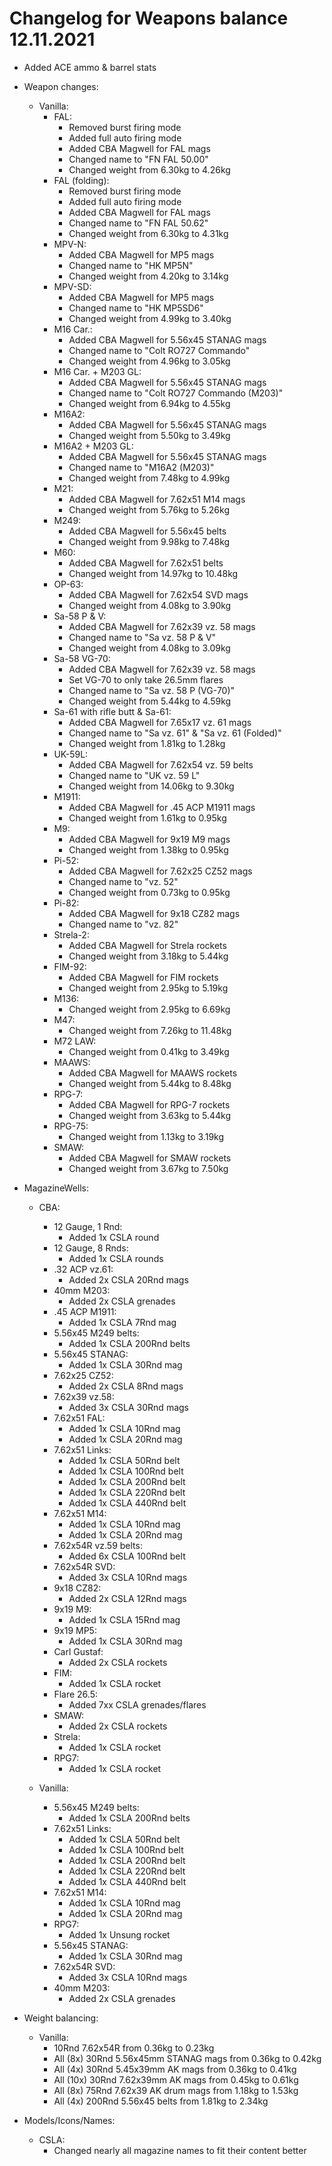 # Changelog for Weapons balance 12.11.2021

- Added ACE ammo & barrel stats

- Weapon changes:
    - Vanilla:
        - FAL:
            - Removed burst firing mode
            - Added full auto firing mode
            - Added CBA Magwell for FAL mags
            - Changed name to "FN FAL 50.00"
            - Changed weight from 6.30kg to 4.26kg
        - FAL (folding):
            - Removed burst firing mode
            - Added full auto firing mode
            - Added CBA Magwell for FAL mags
            - Changed name to "FN FAL 50.62"
            - Changed weight from 6.30kg to 4.31kg
        - MPV-N:
            - Added CBA Magwell for MP5 mags
            - Changed name to "HK MP5N"
            - Changed weight from 4.20kg to 3.14kg
        - MPV-SD:
            - Added CBA Magwell for MP5 mags
            - Changed name to "HK MP5SD6"
            - Changed weight from 4.99kg to 3.40kg
        - M16 Car.:
            - Added CBA Magwell for 5.56x45 STANAG mags
            - Changed name to "Colt RO727 Commando"
            - Changed weight from 4.96kg to 3.05kg
        - M16 Car. + M203 GL:
            - Added CBA Magwell for 5.56x45 STANAG mags
            - Changed name to "Colt RO727 Commando (M203)"
            - Changed weight from 6.94kg to 4.55kg
        - M16A2:
            - Added CBA Magwell for 5.56x45 STANAG mags
            - Changed weight from 5.50kg to 3.49kg
        - M16A2 + M203 GL:
            - Added CBA Magwell for 5.56x45 STANAG mags
            - Changed name to "M16A2 (M203)"
            - Changed weight from 7.48kg to 4.99kg
        - M21:
            - Added CBA Magwell for 7.62x51 M14 mags
            - Changed weight from 5.76kg to 5.26kg
        - M249:
            - Added CBA Magwell for 5.56x45 belts
            - Changed weight from 9.98kg to 7.48kg
        - M60:
            - Added CBA Magwell for 7.62x51 belts
            - Changed weight from 14.97kg to 10.48kg
        - OP-63:
            - Added CBA Magwell for 7.62x54 SVD mags
            - Changed weight from 4.08kg to 3.90kg
        - Sa-58 P & V:
            - Added CBA Magwell for 7.62x39 vz. 58 mags
            - Changed name to "Sa vz. 58 P & V"
            - Changed weight from 4.08kg to 3.09kg
        - Sa-58 VG-70:
            - Added CBA Magwell for 7.62x39 vz. 58 mags
            - Set VG-70 to only take 26.5mm flares
            - Changed name to "Sa vz. 58 P (VG-70)"
            - Changed weight from 5.44kg to 4.59kg
        - Sa-61 with rifle butt & Sa-61:
            - Added CBA Magwell for 7.65x17 vz. 61 mags
            - Changed name to "Sa vz. 61" & "Sa vz. 61 (Folded)"
            - Changed weight from 1.81kg to 1.28kg
        - UK-59L:
            - Added CBA Magwell for 7.62x54 vz. 59 belts
            - Changed name to "UK vz. 59 L"
            - Changed weight from 14.06kg to 9.30kg
        - M1911:
            - Added CBA Magwell for .45 ACP M1911 mags
            - Changed weight from 1.61kg to 0.95kg
        - M9:
            - Added CBA Magwell for 9x19 M9 mags
            - Changed weight from 1.38kg to 0.95kg
        - Pi-52:
            - Added CBA Magwell for 7.62x25 CZ52 mags
            - Changed name to "vz. 52"
            - Changed weight from 0.73kg to 0.95kg
        - Pi-82:
            - Added CBA Magwell for 9x18 CZ82 mags
            - Changed name to "vz. 82"
        - Strela-2:
            - Added CBA Magwell for Strela rockets
            - Changed weight from 3.18kg to 5.44kg
        - FIM-92:
            - Added CBA Magwell for FIM rockets
            - Changed weight from 2.95kg to 5.19kg
        - M136:
            - Changed weight from 2.95kg to 6.69kg
        - M47:
            - Changed weight from 7.26kg to 11.48kg
        - M72 LAW:
            - Changed weight from 0.41kg to 3.49kg
        - MAAWS:
            - Added CBA Magwell for MAAWS rockets
            - Changed weight from 5.44kg to 8.48kg
        - RPG-7:
            - Added CBA Magwell for RPG-7 rockets
            - Changed weight from 3.63kg to 5.44kg
        - RPG-75:
            - Changed weight from 1.13kg to 3.19kg
        - SMAW:
            - Added CBA Magwell for SMAW rockets
            - Changed weight from 3.67kg to 7.50kg

- MagazineWells:
    - CBA:
        - 12 Gauge, 1 Rnd:
            - Added 1x CSLA round
        - 12 Gauge, 8 Rnds:
            - Added 1x CSLA rounds
        - .32 ACP vz.61:
            - Added 2x CSLA 20Rnd mags
        - 40mm M203:
            - Added 2x CSLA grenades
        - .45 ACP M1911:
            - Added 1x CSLA 7Rnd mag
        - 5.56x45 M249 belts:
            - Added 1x CSLA 200Rnd belts
        - 5.56x45 STANAG:
            - Added 1x CSLA 30Rnd mag
        - 7.62x25 CZ52:
            - Added 2x CSLA 8Rnd mags
        - 7.62x39 vz.58:
            - Added 3x CSLA 30Rnd mags
        - 7.62x51 FAL:
            - Added 1x CSLA 10Rnd mag
            - Added 1x CSLA 20Rnd mag
        - 7.62x51 Links:
            - Added 1x CSLA 50Rnd belt
            - Added 1x CSLA 100Rnd belt
            - Added 1x CSLA 200Rnd belt
            - Added 1x CSLA 220Rnd belt
            - Added 1x CSLA 440Rnd belt
        - 7.62x51 M14:
            - Added 1x CSLA 10Rnd mag
            - Added 1x CSLA 20Rnd mag
        - 7.62x54R vz.59 belts:
            - Added 6x CSLA 100Rnd belt
        - 7.62x54R SVD:
            - Added 3x CSLA 10Rnd mags
        - 9x18 CZ82:
            - Added 2x CSLA 12Rnd mags
        - 9x19 M9:
            - Added 1x CSLA 15Rnd mag
        - 9x19 MP5:
            - Added 1x CSLA 30Rnd mag
        - Carl Gustaf:
            - Added 2x CSLA rockets
        - FIM:
            - Added 1x CSLA rocket
        - Flare 26.5:
            - Added 7xx CSLA grenades/flares
        - SMAW:
            - Added 2x CSLA rockets
        - Strela:
            - Added 1x CSLA rocket
        - RPG7:
            - Added 1x CSLA rocket

    - Vanilla:
        - 5.56x45 M249 belts:
            - Added 1x CSLA 200Rnd belts
        - 7.62x51 Links:
            - Added 1x CSLA 50Rnd belt
            - Added 1x CSLA 100Rnd belt
            - Added 1x CSLA 200Rnd belt
            - Added 1x CSLA 220Rnd belt
            - Added 1x CSLA 440Rnd belt
        - 7.62x51 M14:
            - Added 1x CSLA 10Rnd mag
            - Added 1x CSLA 20Rnd mag
        - RPG7:
            - Added 1x Unsung rocket
        - 5.56x45 STANAG:
            - Added 1x CSLA 30Rnd mag
        - 7.62x54R SVD:
            - Added 3x CSLA 10Rnd mags
        - 40mm M203:
            - Added 2x CSLA grenades


- Weight balancing:
    - Vanilla:
        - 10Rnd 7.62x54R from 0.36kg to 0.23kg
        - All (8x) 30Rnd 5.56x45mm STANAG mags from 0.36kg to 0.42kg
        - All (4x) 30Rnd 5.45x39mm AK mags from 0.36kg to 0.41kg
        - All (10x) 30Rnd 7.62x39mm AK mags from 0.45kg to 0.61kg
        - All (8x) 75Rnd 7.62x39 AK drum mags from 1.18kg to 1.53kg
        - All (4x) 200Rnd 5.56x45 belts from 1.81kg to 2.34kg

- Models/Icons/Names:
    - CSLA:
        - Changed nearly all magazine names to fit their content better
